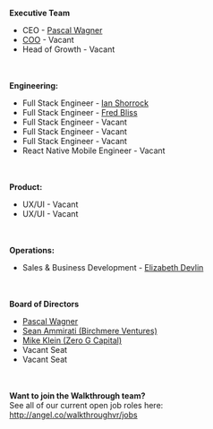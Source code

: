 **Executive Team**
- CEO - [Pascal Wagner](https://www.linkedin.com/in/pascalwagner/)
- [COO](https://github.com/WalkthroughVR/Handbook/blob/master/Roles/COO.md) - Vacant
- Head of Growth - Vacant

<br><br>
**Engineering:**
- Full Stack Engineer - [Ian Shorrock](https://www.linkedin.com/in/ianshorrock/)
- Full Stack Engineer - [Fred Bliss](https://www.linkedin.com/in/fredbliss/)
- Full Stack Engineer - Vacant
- Full Stack Engineer - Vacant
- Full Stack Engineer - Vacant
- React Native Mobile Engineer - Vacant

<br><br>
**Product:**
- UX/UI - Vacant
- UX/UI - Vacant

<br><br>
**Operations:**
- Sales & Business Development - [Elizabeth Devlin](https://www.linkedin.com/in/eadevlin/)


<br><br>
**Board of Directors**
- [Pascal Wagner](https://www.linkedin.com/in/pascalwagner/)
- [Sean Ammirati (Birchmere Ventures)](https://www.linkedin.com/in/seanammirati/)
- [Mike Klein (Zero G Capital)](https://www.linkedin.com/in/michael-klein-5506b31b/)
- Vacant Seat
- Vacant Seat

<br><br>
**Want to join the Walkthrough team?** <br>
See all of our current open job roles here:<br>
http://angel.co/walkthroughvr/jobs
